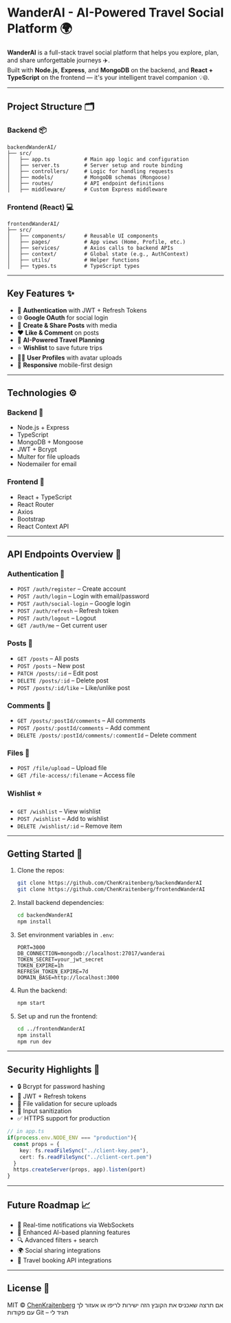 # WanderAI - AI-Powered Travel Social Platform 🌍

**WanderAI** is a full-stack travel social platform that helps you explore, plan, and share unforgettable journeys ✈️.  
Built with **Node.js**, **Express**, and **MongoDB** on the backend, and **React + TypeScript** on the frontend — it's your intelligent travel companion 💡🌐.

---

## Project Structure 🗂️

### Backend 📦

```
backendWanderAI/
├── src/
│   ├── app.ts           # Main app logic and configuration
│   ├── server.ts        # Server setup and route binding
│   ├── controllers/     # Logic for handling requests
│   ├── models/          # MongoDB schemas (Mongoose)
│   ├── routes/          # API endpoint definitions
│   ├── middleware/      # Custom Express middleware
```

### Frontend (React) 💻

```
frontendWanderAI/
├── src/
│   ├── components/      # Reusable UI components
│   ├── pages/           # App views (Home, Profile, etc.)
│   ├── services/        # Axios calls to backend APIs
│   ├── context/         # Global state (e.g., AuthContext)
│   ├── utils/           # Helper functions
│   ├── types.ts         # TypeScript types
```

---

## Key Features ✨

- 🔐 **Authentication** with JWT + Refresh Tokens
- 🌐 **Google OAuth** for social login
- 📸 **Create & Share Posts** with media
- ❤️ **Like & Comment** on posts
- 🧳 **AI-Powered Travel Planning**
- ⭐ **Wishlist** to save future trips
- 🧑‍💼 **User Profiles** with avatar uploads
- 📱 **Responsive** mobile-first design

---

## Technologies ⚙️

### Backend 🔧
- Node.js + Express
- TypeScript
- MongoDB + Mongoose
- JWT + Bcrypt
- Multer for file uploads
- Nodemailer for email

### Frontend 🎨
- React + TypeScript
- React Router
- Axios
- Bootstrap
- React Context API

---

## API Endpoints Overview 🔌

### Authentication 👤 
- `POST /auth/register` – Create account
- `POST /auth/login` – Login with email/password
- `POST /auth/social-login` – Google login
- `POST /auth/refresh` – Refresh token
- `POST /auth/logout` – Logout
- `GET /auth/me` – Get current user

###  Posts 📝
- `GET /posts` – All posts
- `POST /posts` – New post
- `PATCH /posts/:id` – Edit post
- `DELETE /posts/:id` – Delete post
- `POST /posts/:id/like` – Like/unlike post

###  Comments 💬
- `GET /posts/:postId/comments` – All comments
- `POST /posts/:postId/comments` – Add comment
- `DELETE /posts/:postId/comments/:commentId` – Delete comment

###  Files 📂
- `POST /file/upload` – Upload file
- `GET /file-access/:filename` – Access file

###  Wishlist ⭐
- `GET /wishlist` – View wishlist
- `POST /wishlist` – Add to wishlist
- `DELETE /wishlist/:id` – Remove item

---

##  Getting Started 🚀

1. Clone the repos:
   ```bash
   git clone https://github.com/ChenKraitenberg/backendWanderAI
   git clone https://github.com/ChenKraitenberg/frontendWanderAI
   ```

2. Install backend dependencies:
   ```bash
   cd backendWanderAI
   npm install
   ```

3. Set environment variables in `.env`:
   ```
   PORT=3000
   DB_CONNECTION=mongodb://localhost:27017/wanderai
   TOKEN_SECRET=your_jwt_secret
   TOKEN_EXPIRE=1h
   REFRESH_TOKEN_EXPIRE=7d
   DOMAIN_BASE=http://localhost:3000
   ```

4. Run the backend:
   ```bash
   npm start
   ```

5. Set up and run the frontend:
   ```bash
   cd ../frontendWanderAI
   npm install
   npm run dev
   ```

---

##  Security Highlights 🔐

- 🔒 Bcrypt for password hashing
- 🔐 JWT + Refresh tokens
- 📁 File validation for secure uploads
- 🧼 Input sanitization
- ✅ HTTPS support for production

```ts
// in app.ts
if(process.env.NODE_ENV === "production"){
  const props = {
    key: fs.readFileSync("../client-key.pem"),
    cert: fs.readFileSync("../client-cert.pem")
  }
  https.createServer(props, app).listen(port)
}
```

---

##  Future Roadmap 📈

- 🔔 Real-time notifications via WebSockets
- 🧠 Enhanced AI-based planning features
- 🔍 Advanced filters + search
- 🌍 Social sharing integrations
- 🧳 Travel booking API integrations

---

## License 📝

MIT © [ChenKraitenberg](https://github.com/ChenKraitenberg)
אם תרצה שאכניס את הקובץ הזה ישירות לריפו או אעזור לך עם פקודות Git – תגיד לי 

